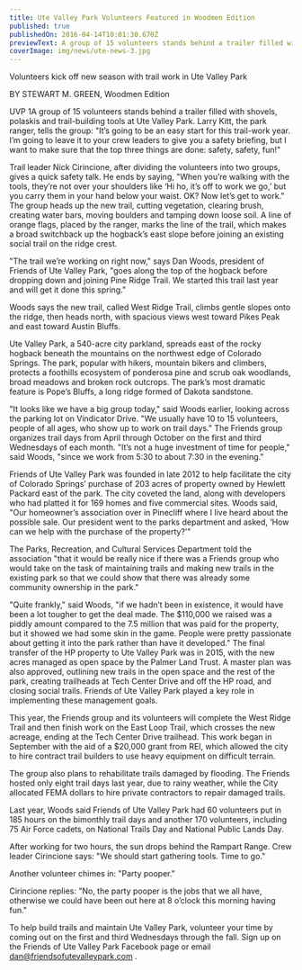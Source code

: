 ```yaml
---
title: Ute Valley Park Volunteers Featured in Woodmen Edition
published: true
publishedOn: 2016-04-14T10:01:30.670Z
previewText: A group of 15 volunteers stands behind a trailer filled with shovels, polaskis and trail-building tools at Ute Valley Park.
coverImage: img/news/ute-news-3.jpg
---
```


Volunteers kick off new season with trail work in Ute Valley Park

BY STEWART M. GREEN, Woodmen Edition

UVP 1A group of 15 volunteers stands behind a trailer filled with shovels, polaskis and trail-building tools at Ute Valley Park. Larry Kitt, the park ranger, tells the group: "It’s going to be an easy start for this trail-work year. I’m going to leave it to your crew leaders to give you a safety briefing, but I want to make sure that the top three things are done: safety, safety, fun!"

Trail leader Nick Cirincione, after dividing the volunteers into two groups, gives a quick safety talk. He ends by saying, "When you’re walking with the tools, they’re not over your shoulders like ‘Hi ho, it’s off to work we go,’ but you carry them in your hand below your waist. OK? Now let’s get to work."
The group heads up the new trail, cutting vegetation, clearing brush, creating water bars, moving boulders and tamping down loose soil. A line of orange flags, placed by the ranger, marks the line of the trail, which makes a broad switchback up the hogback’s east slope before joining an existing social trail on the ridge crest.

"The trail we’re working on right now," says Dan Woods, president of Friends of Ute Valley Park, "goes along the top of the hogback before dropping down and joining Pine Ridge Trail. We started this trail last year and will get it done this spring."

Woods says the new trail, called West Ridge Trail, climbs gentle slopes onto the ridge, then heads north, with spacious views west toward Pikes Peak and east toward Austin Bluffs.

Ute Valley Park, a 540-acre city parkland, spreads east of the rocky hogback beneath the mountains on the northwest edge of Colorado Springs. The park, popular with hikers, mountain bikers and climbers, protects a foothills ecosystem of ponderosa pine and scrub oak woodlands, broad meadows and broken rock outcrops. The park’s most dramatic feature is Pope’s Bluffs, a long ridge formed of Dakota sandstone.

"It looks like we have a big group today," said Woods earlier, looking across the parking lot on Vindicator Drive. "We usually have 10 to 15 volunteers, people of all ages, who show up to work on trail days." The Friends group organizes trail days from April through October on the first and third Wednesdays of each month. "It’s not a huge investment of time for people," said Woods, "since we work from 5:30 to about 7:30 in the evening."

Friends of Ute Valley Park was founded in late 2012 to help facilitate the city of Colorado Springs’ purchase of 203 acres of property owned by Hewlett Packard east of the park. The city coveted the land, along with developers who had platted it for 169 homes and five commercial sites. Woods said, "Our homeowner’s association over in Pinecliff where I live heard about the possible sale. Our president went to the parks department and asked, ‘How can we help with the purchase of the property?’"

The Parks, Recreation, and Cultural Services Department told the association "that it would be really nice if there was a Friends group who would take on the task of maintaining trails and making new trails in the existing park so that we could show that there was already some community ownership in the park."

"Quite frankly," said Woods, "if we hadn’t been in existence, it would have been a lot tougher to get the deal made. The $110,000 we raised was a piddly amount compared to the 7.5 million that was paid for the property, but it showed we had some skin in the game. People were pretty passionate about getting it into the park rather than have it developed." The final transfer of the HP property to Ute Valley Park was in 2015, with the new acres managed as open space by the Palmer Land Trust. A master plan was also approved, outlining new trails in the open space and the rest of the park, creating trailheads at Tech Center Drive and off the HP road, and closing social trails. Friends of Ute Valley Park played a key role in implementing these management goals.

This year, the Friends group and its volunteers will complete the West Ridge Trail and then finish work on the East Loop Trail, which crosses the new acreage, ending at the Tech Center Drive trailhead. This work began in September with the aid of a $20,000 grant from REI, which allowed the city to hire contract trail builders to use heavy equipment on difficult terrain.

The group also plans to rehabilitate trails damaged by flooding. The Friends hosted only eight trail days last year, due to rainy weather, while the City allocated FEMA dollars to hire private contractors to repair damaged trails.

Last year, Woods said Friends of Ute Valley Park had 60 volunteers put in 185 hours on the bimonthly trail days and another 170 volunteers, including 75 Air Force cadets, on National Trails Day and National Public Lands Day.

After working for two hours, the sun drops behind the Rampart Range. Crew leader Cirincione says: "We should start gathering tools. Time to go."

Another volunteer chimes in: "Party pooper."

Cirincione replies: "No, the party pooper is the jobs that we all have, otherwise we could have been out here at 8 o’clock this morning having fun."

To help build trails and maintain Ute Valley Park, volunteer your time by coming out on the first and third Wednesdays through the fall. Sign up on the Friends of Ute Valley Park Facebook page or email dan@friendsofutevalleypark.com .
